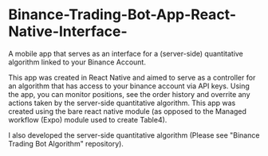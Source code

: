 # Binance-Trading-Bot-App-React-Native-Interface-
A mobile app that serves as an interface for a (server-side) quantitative algorithm linked to your Binance Account.

This app was created in React Native and aimed to serve as a controller for an algorithm that has access to your binance account via API keys. Using the app, you can monitor positions, see the order history and overrite any actions taken by the server-side quantitative algorithm. This app was created using the bare react native module (as opposed to the Managed workflow (Expo) module used to create Table4).

I also developed the server-side quantitative algorithm (Please see "Binance Trading Bot Algorithm" repository).
